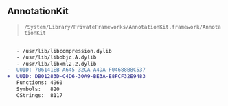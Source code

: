 ## AnnotationKit

> `/System/Library/PrivateFrameworks/AnnotationKit.framework/AnnotationKit`

```diff

   - /usr/lib/libcompression.dylib
   - /usr/lib/libobjc.A.dylib
   - /usr/lib/libxml2.2.dylib
-  UUID: 706141EB-A645-32CA-A4DA-F04688B8C537
+  UUID: DB01283D-C4D6-30A9-BE3A-E8FCF32E9483
   Functions: 4960
   Symbols:   820
   CStrings:  8117

```
